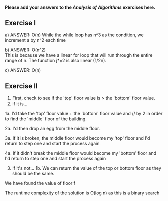 #### Please add your answers to the ***Analysis of  Algorithms*** exercises here.

## Exercise I

a) ANSWER: O(n)
While the while loop has n^3 as the condition, we increment a by 
n^2 each time


b) ANSWER: O(n^2)   
This is because we have a linear for loop that will run through the entire
range of n. The function j*=2 is also linear (1/2n).  


c) ANSWER: O(n)

## Exercise II

1. First, check to see if the 'top' floor value is > the 'bottom' floor value.
2. If it is...

  1a. I'd take the 'top' floor value + the 'bottom' floor value and // by 2 
  in order to find the 'middle' floor of the building.

  2a. I'd then drop an egg from the middle floor. 

  3a. If it is broken, the middle floor would become my 'top' floor
  and I'd return to step one and start the process again

  4a. If it didn't break the middle floor would become my 'bottom' floor
  and I'd return to step one and start the process again

3. If it's not...
  1b. We can return the value of the top or bottom floor as they should be the same.

We have found the value of floor f

The runtime complexity of the solution is O(log n) as this is a binary search
